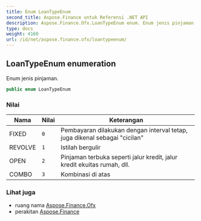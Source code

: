 ```yaml
---
title: Enum LoanTypeEnum
second_title: Aspose.Finance untuk Referensi .NET API
description: Aspose.Finance.Ofx.LoanTypeEnum enum. Enum jenis pinjaman.
type: docs
weight: 4160
url: /id/net/aspose.finance.ofx/loantypeenum/
---
```

## LoanTypeEnum enumeration

Enum jenis pinjaman.

```csharp
public enum LoanTypeEnum
```

### Nilai

| Nama | Nilai | Keterangan |
| --- | --- | --- |
| FIXED | `0` | Pembayaran dilakukan dengan interval tetap, juga dikenal sebagai "cicilan" |
| REVOLVE | `1` | Istilah bergulir |
| OPEN | `2` | Pinjaman terbuka seperti jalur kredit, jalur kredit ekuitas rumah, dll. |
| COMBO | `3` | Kombinasi di atas |

### Lihat juga

* ruang nama [Aspose.Finance.Ofx](../../aspose.finance.ofx/)
* perakitan [Aspose.Finance](../../)


